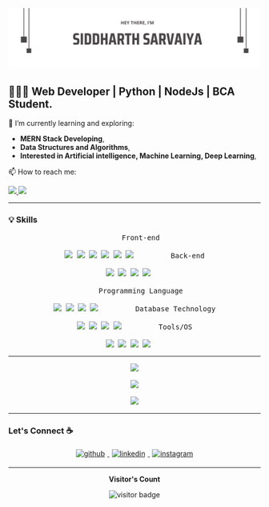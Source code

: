 ![Welcome Banner](https://github.com/siddharth756/siddharth756/blob/main/images/top.PNG)

## 👨🏻‍💻 **Web Developer | Python | NodeJs | BCA Student**.


🔬 I’m currently learning and exploring:
- **MERN Stack Developing**,
- **Data Structures and Algorithms**,
- **Interested in Artificial intelligence, Machine Learning, Deep Learning**,

📫 How to reach me:
<p>
  <a href="mailto:siddharth756@gmail.com">
    <img src="https://img.shields.io/badge/Email-D14836?style=for-the-badge&logo=gmail&logoColor=white"/>
  </a>
  <a href="https://www.linkedin.com/in/siddharth-sarvaiya/" target="_blank">
    <img src="https://img.shields.io/badge/LinkedIn-0A66C2?style=for-the-badge&logo=linkedin&logoColor=white"/>
  </a>
</p>

---

### 💡 Skills
<p align="center">
  <kbd style="margin: 10px;padding: 5px 15px;">
    <kbd>Front-end</kbd>
    <br>
    <br>
    <img width="30px" src="https://cdn.jsdelivr.net/gh/devicons/devicon/icons/html5/html5-original.svg" /> 
    <img width="30px" src="https://cdn.jsdelivr.net/gh/devicons/devicon/icons/css3/css3-plain.svg" /> 
    <img width="30px" src="https://cdn.jsdelivr.net/gh/devicons/devicon/icons/javascript/javascript-original.svg" />
    <img width="30px" src="https://cdn.jsdelivr.net/gh/devicons/devicon/icons/bootstrap/bootstrap-original.svg" />
    <img width="30px" src="https://cdn.jsdelivr.net/gh/devicons/devicon/icons/react/react-original.svg" />
    <img width="30px" src="https://cdn.jsdelivr.net/gh/devicons/devicon/icons/redux/redux-original.svg" />
  </kbd>
	&nbsp;
	&nbsp;
  <kbd style="margin: 10px;padding: 5px 15px;">
    <kbd>Back-end</kbd>
    <br>
    <br>
    <img width="30px" src="https://cdn.jsdelivr.net/gh/devicons/devicon/icons/nodejs/nodejs-original.svg" />
    <img width="30px" src="https://cdn.jsdelivr.net/gh/devicons/devicon/icons/express/express-original.svg" />
    <img width="30px" src="https://cdn.jsdelivr.net/gh/devicons/devicon/icons/django/django-plain.svg" />
    <img width="30px" src="https://cdn.jsdelivr.net/gh/devicons/devicon/icons/djangorest/djangorest-original-wordmark.svg" />
  </kbd>
   <br>
   <br>
  <kbd style="margin: 10px;padding: 5px 15px;">
    <kbd>Programming Language</kbd>
    <br>
    <br>
    <img width="30px" src="https://cdn.jsdelivr.net/gh/devicons/devicon/icons/c/c-plain.svg" />
    <img width="30px" src="https://cdn.jsdelivr.net/gh/devicons/devicon/icons/cplusplus/cplusplus-original.svg" />
    <img width="30px" src="https://cdn.jsdelivr.net/gh/devicons/devicon/icons/python/python-original.svg" />
    <img width="30px" src="https://cdn.jsdelivr.net/gh/devicons/devicon/icons/java/java-original.svg" />
  </kbd>
	&nbsp;
	&nbsp;
  <kbd style="margin: 10px;padding: 5px 15px;">
    <kbd>Database Technology</kbd>
    <br>
    <br>
    <img width="30px" src="https://cdn.jsdelivr.net/gh/devicons/devicon/icons/mongodb/mongodb-original.svg" />
    <img width="30px" src="https://cdn.jsdelivr.net/gh/devicons/devicon/icons/mysql/mysql-original.svg" />
    <img width="30px" src="https://cdn.jsdelivr.net/gh/devicons/devicon/icons/postgresql/postgresql-original.svg" />
    <img width="30px" src="https://cdn.jsdelivr.net/gh/devicons/devicon/icons/sqlite/sqlite-original.svg" />
  </kbd>
	&nbsp;
	&nbsp;
  <kbd style="margin: 10px;padding: 5px 15px;">
    <kbd>Tools/OS</kbd>
    <br>
    <br>
    <img width="30px" src="https://cdn.jsdelivr.net/gh/devicons/devicon/icons/vscode/vscode-original.svg" />
    <img width="30px" src="https://cdn.jsdelivr.net/gh/devicons/devicon/icons/github/github-original.svg" />
    <img width="30px" src="https://cdn.jsdelivr.net/gh/devicons/devicon/icons/git/git-original.svg" />
    <img width="30px" src="https://cdn.jsdelivr.net/gh/devicons/devicon/icons/windows8/windows8-original.svg" />
  </kbd>
</p>


---

<p align="center"><img src="https://github-readme-stats.vercel.app/api/top-langs/?username=siddharth756&layout=compact&hide=TSQL&theme=chartreuse-dark"></p>
<p align="center" ><img src="https://github-readme-stats.vercel.app/api?username=siddharth756&count_private=true&show_icons=true&&theme=chartreuse-dark&include_all_commits=true" width="400"></p> 
<p align="center" ><img src="https://github-readme-streak-stats.herokuapp.com?user=siddharth756&theme=chartreuse-dark"></p>

---


### Let's Connect :coffee:

<p align="center">
	<a href="https://github.com/siddharth756/" target="_self">
		<img alt="github" width="10%" style="padding:5px" src="https://img.icons8.com/clouds/100/000000/github.png"/>
	</a>
	<a href="https://www.linkedin.com/in/siddharth-sarvaiya/" target="_blank">
		<img alt="linkedin" width="10%" style="padding:5px" src="https://img.icons8.com/clouds/100/000000/linkedin.png"/>
	</a>
	<a href="https://www.instagram.com/siddharth56_s/" target="_blank">
		<img alt="instagram" width="10%" style="padding:5px" src="https://img.icons8.com/clouds/100/000000/instagram.png"/>
	</a>
</p>

---

<p align="center"><b>Visitor's Count</b></p>
<p align="center"><img src="https://profile-counter.glitch.me/siddharth756/count.svg" alt="visitor badge"/></p>
